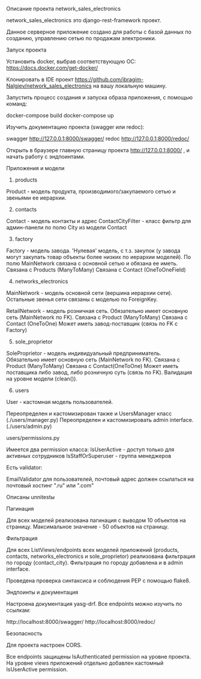 Описание проекта network_sales_electronics

network_sales_electronics это django-rest-framework проект.

Данное серверное приложение создано для работы с базой данных по созданию, управлению сетью по продажам электроники.

Запуск проекта

Установить docker, выбрав соответствующую ОС: https://docs.docker.com/get-docker/

Клонировать в IDE проект https://github.com/ibragim-Nalgiev/network_sales_electronics на вашу локальную машину.

Запустить процесс создания и запуска образа приложения, с помощью команд:

docker-compose build
docker-compose up

Изучить документацию проекта (swagger или redoc):

swagger http://127.0.0.1:8000/swagger/
redoc http://127.0.0.1:8000/redoc/

Открыть в браузере главную страницу проекта http://127.0.0.1:8000/ , и начать работу с эндпоинтами.

Приложения и модели
1. products

Product - модель продукта, производимого/закупаемого сетью и звеньями ее иерархии.

2. contacts

Contact - модель контакты и адрес
ContactCityFilter - класс фильтр для админ-панели по полю City из модели Contact

3. factory

Factory - модель завода. 'Нулевая' модель, с т.з. закупок (у завода могут закупать товар объекты более низких по иерархии моделей).
По полю MainNetwork связана с основной сетью и обязана ее иметь.
Связана с Products (ManyToMany)
Связана с Contact (OneToOneField)

4. networks_electronics

MainNetwork - модель основной сети (вершина иерархии сети).
Остальные звенья сети связаны с моделью по ForeignKey.

RetailNetwork - модель розничная сеть. Обязательно имеет основную сеть (MainNetwork по FK).
Связана с Product (ManyToMany)
Связана с Contact (OneToOne)
Может иметь завод-поставщик (связь по FK c Factory)

5. sole_proprietor

SoleProprietor - модель индивидуальный предприниматель. Обязательно имеет основную сеть (MainNetwork по FK).
Связана с Product (ManyToMany)
Связана с Contact(OneToOne)
Может иметь поставщика либо завод, либо розничную суть (связь по FK). Валидация на уровне модели (clean()).

6. users

User - кастомная модель пользователей.

Переопределен и кастомизирован также и UsersManager класс (./users/manager.py)
Переопределен и кастомизировать admin interface. (./users/admin.py)

users/permissions.py

Имеется два permission класса:
IsUserActive - доступ только для активных сотрудников
IsStaffOrSuperuser - группа менеджеров

Есть validator:

EmailValidator для пользователей, почтовый адрес должен ссылаться на почтовый хостинг ".ru" или ".com"

Описаны unnitestы


Пагинация

Для всех моделей реализована пагинация с выводом 10 объектов на страницу.
Максимальное значение - 50 объектов на страницу.

Фильтрация

Для всех ListViews/endpoints всех моделей приложений (products, contacts, networks_electronics и sole_proprietor) реализована фильтрация по городу (contact_city).
Фильтрация по городу добавлена и в admin interface.

Проведена проверка синтаксиса и соблюдения PEP с помощью flake8.

Эндпоинты и документация

Настроена документация yasg-drf. Все endpoints можно изучить по ссылкам:

http://localhost:8000/swagger/
http://localhost:8000/redoc/

Безопасность

Для проекта настроен CORS.

Все endpoints защищены IsAuthenticated permission на уровне проекта.
На уровне views приложений отдельно добавлен кастомный IsUserActive permission.
